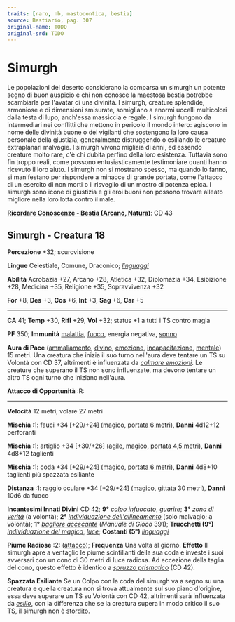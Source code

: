 ```yaml
---
traits: [raro, nb, mastodontica, bestia]
source: Bestiario, pag. 307
original-name: TODO
original-srd: TODO
---
```


# Simurgh

Le popolazioni del deserto considerano la comparsa un simurgh un potente segno
di buon auspicio e chi non conosce la maestosa bestia potrebbe scambiarla per
l'avatar di una divinità. I simurgh, creature splendide, armoniose e di
dimensioni smisurate, somigliano a enormi uccelli multicolori dalla testa di
lupo, anch'essa massiccia e regale. I simurgh fungono da intermediari nei
conflitti che mettono in pericolo il mondo intero: agiscono in nome delle
divinità buone o dei vigilanti che sostengono la loro causa personale della
giustizia, generalmente distruggendo o esiliando le creature extraplanari
malvagie. I simurgh vivono migliaia di anni, ed essendo creature molto rare, c'è
chi dubita perfino della loro esistenza. Tuttavia sono fin troppo reali, come
possono entusiasticamente testimoniare quanti hanno ricevuto il loro aiuto. I
simurgh non si mostrano spesso, ma quando lo fanno, si manifestano per
rispondere a minacce di grande portata, come l'attacco di un esercito di non
morti o il risveglio di un mostro di potenza epica. I simurgh sono icone di
giustizia e gli eroi buoni non possono trovare alleato migliore nella loro lotta
contro il male.

**[Ricordare Conoscenze - Bestia (Arcano, Natura)](/azioni/ricordare-conoscenze)**:
CD 43

## Simurgh - Creatura 18

**Percezione** +32; scurovisione

**Lingue** Celestiale, Comune, Draconico; _[linguaggi](/incantesimi/linguaggi)_

**Abilità** Acrobazia +27, Arcano +28, Atletica +32, Diplomazia +34, Esibizione
+28, Medicina +35, Religione +35, Sopravvivenza +32

**For** +8, **Des** +3, **Cos** +6, **Int** +3, **Sag** +6, **Car** +5

---

**CA** 41; **Temp** +30, **Rifl** +29, **Vol** +32; status +1 a tutti i TS
contro magia

**PF** 350; **Immunità** [malattia](/tratti/malattia), [fuoco](/tratti/fuoco),
energia negativa, [sonno](/tratti/sonno)

**Aura di Pace** ([ammaliamento](/tratti/ammaliamento),
[divino](/tratti/divino), [emozione](/tratti/emozione),
[incapacitazione](/tratti/incapacitazione), [mentale](/tratti/mentale)) 15
metri. Una creatura che inizia il suo turno nell'aura deve tentare un TS su
Volontà con CD 37, altrimenti è influenzata da
_[calmare emozioni](/incantesimi/calmare-emozioni)_. Le creature che superano il
TS non sono influenzate, ma devono tentare un altro TS ogni turno che iniziano
nell'aura.

**Attacco di Opportunità** :R:

---

**Velocità** 12 metri, volare 27 metri

**Mischia** :1: fauci +34 \[+29/+24] ([magico](/creature/catturateschi),
[portata 6 metri](/tratti/portata)), **Danni** 4d12+12 perforanti

**Mischia** :1: artiglio +34 \[+30/+26] ([agile](/tratti/agile),
[magico](/creature/catturateschi), [portata 4,5 metri](/tratti/portata)),
**Danni** 4d8+12 taglienti

**Mischia** :1: coda +34 \[+29/+24] ([magico](/creature/catturateschi),
[portata 6 metri](/tratti/portata)), **Danni** 4d8+10 taglienti più spazzata
esiliante

**Distanza** :1: raggio oculare +34 \[+29/+24]
([magico](/creature/catturateschi), gittata 30 metri), **Danni** 10d6 da fuoco

**Incantesimi Innati Divini** CD 42; **9°**
_[colpo infuocato](/incantesimi/colpo-infuocato)_,
_[guarire](/incantesimi/guarire)_; **3°**
_[zona di verità](/incantesimi/zona-di-verita)_ (a volontà); **2°**
_[individuazione dell'allineamento](/incantesimi/individuazione-dellallineamento)_
(solo malvagio; a volontà); **1°**
_[bagliore accecante](/incantesimi/incantesimi-focalizzati)_ (_Manuale di Gioco_
391); **Trucchetti (9°)**
_[individuazione del magico](/incantesimi/individuazione-del-magico)_,
_[luce](/incantesimi/luce)_; **Costanti (5°)**
_[linguaggi](/incantesimi/linguaggi)_

**Piume Radiose** :2: ([attacco](/tratti/attacco)); **Frequenza** Una volta al
giorno. **Effetto** Il simurgh apre a ventaglio le piume scintillanti della sua
coda e investe i suoi avversari con un cono di 30 metri di luce radiosa. Ad
eccezione della taglia del cono, questo effetto è identico a
_[spruzzo prismatico](/incantesimi/spruzzo-prismatico)_ (CD 42).

**Spazzata Esiliante** Se un Colpo con la coda del simurgh va a segno su una
creatura e quella creatura non si trova attualmente sul suo piano d'origine,
essa deve superare un TS su Volontà con CD 42, altrimenti sarà influenzata da
_[esilio](/incantesimi/esilio)_, con la differenza che se la creatura supera in
modo critico il suo TS, il simurgh non è [stordito](/condizioni/stordito).
